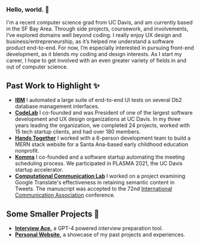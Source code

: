 ### Hello, world. 🚀
I'm a recent computer science grad from UC Davis, and am currently based in the SF Bay Area. Through side projects, coursework, and involvements, I’ve explored domains well beyond coding. I really enjoy UX design and business/entrepreneurship, as it’s helped me understand a software product end-to-end. For now, I’m especially interested in pursuing front-end development, as it blends my coding and design interests. As I start my career, I hope to get involved with an even greater variety of fields in and out of computer science.

## Past Work to Highlight ✨
- **[IBM](https://www.ibm.com/us-en)** I automated a large suite of end-to-end UI tests on several Db2 database management interfaces.
- **[CodeLab](https://www.codelabdavis.com/)** I co-founded and was President of one of the largest software development and UX design organizations at UC Davis. In my three years leading the organization, we completed 24 projects, worked with 15 tech startup clients, and had over 180 members.
- **[Hands Together](https://www.handstogether-sa.org/)** I worked with a 6-person development team to build a MERN stack website for a Santa Ana-based early childhood education nonprofit.
- **[Komma](https://edwardchew.vercel.app/komma-meetings)** I co-founded and a software startup automating the meeting scheduling process. We participated in PLASMA 2021, the UC Davis startup accelerator.
- **[Computational Communication Lab](https://c2.ucdavis.edu/)** I worked on a project examining Google Translate's effectiveness in retaining semantic content in Tweets. The manuscript was accepted to the 72nd [International Communication Association](https://www.icahdq.org/) conference.

## Some Smaller Projects 🌱
- **[Interview Ace](https://github.com/edward-chew/interview-ace),** a GPT-4 powered interview preparation tool.
- **[Personal Website](https://edwardchew.vercel.app/),** a showcase of my past projects and experiences.
